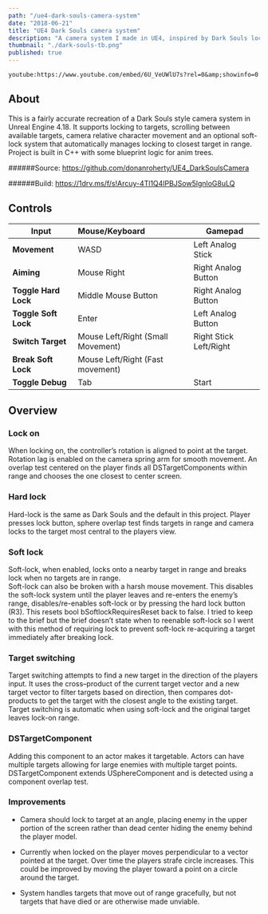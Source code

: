 ```yaml
---
path: "/ue4-dark-souls-camera-system"
date: "2018-06-21"
title: "UE4 Dark Souls camera system"
description: "A camera system I made in UE4, inspired by Dark Souls lock on camera system."
thumbnail: "./dark-souls-tb.png"
published: true
---
```


`youtube:https://www.youtube.com/embed/6U_VeUWlU7s?rel=0&amp;showinfo=0`

## About

This is a fairly accurate recreation of a Dark Souls style camera system in Unreal Engine 4.18. It supports locking to targets, scrolling between available targets, camera relative character movement and an optional soft-lock system that automatically manages locking to closest target in range. Project is built in C++ with some blueprint logic for anim trees.

######Source:
https://github.com/donanroherty/UE4_DarkSoulsCamera

######Build:
https://1drv.ms/f/s!Arcuy-4Tl1Q4lPBJSow5lgnloG8uLQ

## Controls

| Input                | Mouse/Keyboard                    | Gamepad                |
| -------------------- | :-------------------------------- | ---------------------- |
| **Movement**         | WASD                              | Left Analog Stick      |
| **Aiming**           | Mouse Right                       | Right Analog Button    |
| **Toggle Hard Lock** | Middle Mouse Button               | Right Analog Button    |
| **Toggle Soft Lock** | Enter                             | Left Analog Button     |
| **Switch Target**    | Mouse Left/Right (Small Movement) | Right Stick Left/Right |
| **Break Soft Lock**  | Mouse Left/Right (Fast movement)  |                        |
| **Toggle Debug**     | Tab                               | Start                  |

## Overview

### Lock on

When locking on, the controller’s rotation is aligned to point at the target. Rotation lag is enabled on the camera spring arm for smooth movement.
An overlap test centered on the player finds all DSTargetComponents within range and chooses the one closest to center screen.

### Hard lock

Hard-lock is the same as Dark Souls and the default in this project. Player presses lock button, sphere overlap test finds targets in range and camera locks to the target most central to the players view.

### Soft lock

Soft-lock, when enabled, locks onto a nearby target in range and breaks lock when no targets are in range.  
Soft-lock can also be broken with a harsh mouse movement. This disables the soft-lock system until the player leaves and re-enters the enemy’s range, disables/re-enables soft-lock or by pressing the hard lock button (R3). This resets bool bSoftlockRequiresReset back to false.
I tried to keep to the brief but the brief doesn’t state when to reenable soft-lock so I went with this method of requiring lock to prevent soft-lock re-acquiring a target immediately after breaking lock.

### Target switching

Target switching attempts to find a new target in the direction of the players input. It uses the cross–product of the current target vector and a new target vector to filter targets based on direction, then compares dot-products to get the target with the closest angle to the existing target.
Target switching is automatic when using soft-lock and the original target leaves lock-on range.

### DSTargetComponent

Adding this component to an actor makes it targetable. Actors can have multiple targets allowing for large enemies with multiple target points. DSTargetComponent extends USphereComponent and is detected using a component overlap test.

### Improvements

- Camera should lock to target at an angle, placing enemy in the upper portion of the screen rather than dead center hiding the enemy behind the player model.

- Currently when locked on the player moves perpendicular to a vector pointed at the target. Over time the players strafe circle increases. This could be improved by moving the player toward a point on a circle around the target.

- System handles targets that move out of range gracefully, but not targets that have died or are otherwise made unviable.
